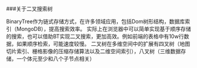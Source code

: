 ###关于二叉搜索树
  
BinaryTree作为链式存储方式，在许多领域应用，包括Dom树形结构，数据库索引（MongoDB），提高搜索效率。
实际上在浏览器中可以简单实现基于顺序存储的搜索，也可以借助BT实现二叉搜索，更加高效。例如前端的表格中有10w行数据，如果顺序检索，可能速度较慢。
二叉树在多维空间中的扩展有四叉树（地图切片索引、栅格影像的压缩存储算法以及二维空间索引），八叉树（三维数据存储，一个体元至少和八个子节点相关）
